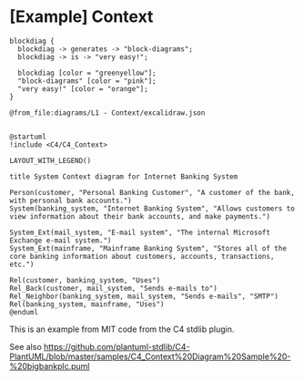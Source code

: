 # [Example] Context

```kroki-blockdiag no-transparency=false
blockdiag {
  blockdiag -> generates -> "block-diagrams";
  blockdiag -> is -> "very easy!";

  blockdiag [color = "greenyellow"];
  "block-diagrams" [color = "pink"];
  "very easy!" [color = "orange"];
}
```

```kroki-excalidraw no-transparency=false
@from_file:diagrams/L1 - Context/excalidraw.json
```

```plantuml

@startuml
!include <C4/C4_Context>

LAYOUT_WITH_LEGEND()

title System Context diagram for Internet Banking System

Person(customer, "Personal Banking Customer", "A customer of the bank, with personal bank accounts.")
System(banking_system, "Internet Banking System", "Allows customers to view information about their bank accounts, and make payments.")

System_Ext(mail_system, "E-mail system", "The internal Microsoft Exchange e-mail system.")
System_Ext(mainframe, "Mainframe Banking System", "Stores all of the core banking information about customers, accounts, transactions, etc.")

Rel(customer, banking_system, "Uses")
Rel_Back(customer, mail_system, "Sends e-mails to")
Rel_Neighbor(banking_system, mail_system, "Sends e-mails", "SMTP")
Rel(banking_system, mainframe, "Uses")
@enduml

```

This is an example from MIT code from the C4 stdlib plugin.

See also https://github.com/plantuml-stdlib/C4-PlantUML/blob/master/samples/C4_Context%20Diagram%20Sample%20-%20bigbankplc.puml